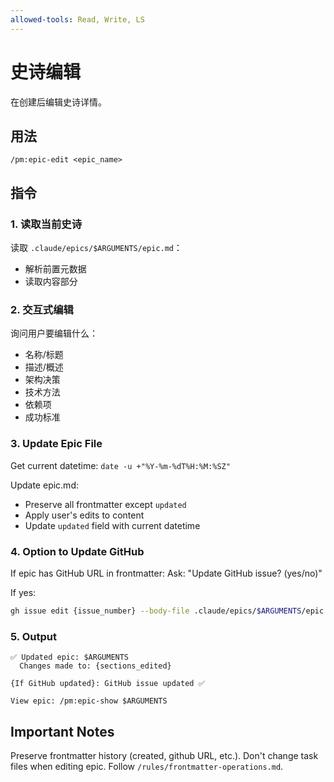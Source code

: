 ```yaml
---
allowed-tools: Read, Write, LS
---
```


# 史诗编辑

在创建后编辑史诗详情。

## 用法
```
/pm:epic-edit <epic_name>
```

## 指令

### 1. 读取当前史诗

读取 `.claude/epics/$ARGUMENTS/epic.md`：
- 解析前置元数据
- 读取内容部分

### 2. 交互式编辑

询问用户要编辑什么：
- 名称/标题
- 描述/概述
- 架构决策
- 技术方法
- 依赖项
- 成功标准

### 3. Update Epic File

Get current datetime: `date -u +"%Y-%m-%dT%H:%M:%SZ"`

Update epic.md:
- Preserve all frontmatter except `updated`
- Apply user's edits to content
- Update `updated` field with current datetime

### 4. Option to Update GitHub

If epic has GitHub URL in frontmatter:
Ask: "Update GitHub issue? (yes/no)"

If yes:
```bash
gh issue edit {issue_number} --body-file .claude/epics/$ARGUMENTS/epic.md
```

### 5. Output

```
✅ Updated epic: $ARGUMENTS
  Changes made to: {sections_edited}
  
{If GitHub updated}: GitHub issue updated ✅

View epic: /pm:epic-show $ARGUMENTS
```

## Important Notes

Preserve frontmatter history (created, github URL, etc.).
Don't change task files when editing epic.
Follow `/rules/frontmatter-operations.md`.